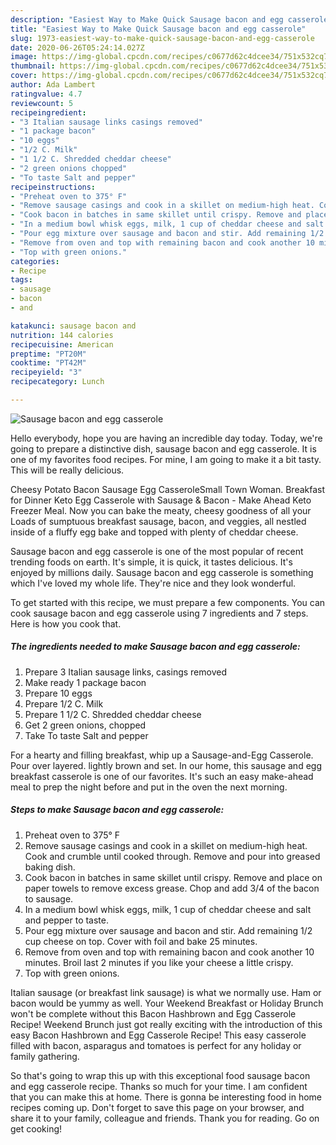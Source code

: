 ```yaml
---
description: "Easiest Way to Make Quick Sausage bacon and egg casserole"
title: "Easiest Way to Make Quick Sausage bacon and egg casserole"
slug: 1973-easiest-way-to-make-quick-sausage-bacon-and-egg-casserole
date: 2020-06-26T05:24:14.027Z
image: https://img-global.cpcdn.com/recipes/c0677d62c4dcee34/751x532cq70/sausage-bacon-and-egg-casserole-recipe-main-photo.jpg
thumbnail: https://img-global.cpcdn.com/recipes/c0677d62c4dcee34/751x532cq70/sausage-bacon-and-egg-casserole-recipe-main-photo.jpg
cover: https://img-global.cpcdn.com/recipes/c0677d62c4dcee34/751x532cq70/sausage-bacon-and-egg-casserole-recipe-main-photo.jpg
author: Ada Lambert
ratingvalue: 4.7
reviewcount: 5
recipeingredient:
- "3 Italian sausage links casings removed"
- "1 package bacon"
- "10 eggs"
- "1/2 C. Milk"
- "1 1/2 C. Shredded cheddar cheese"
- "2 green onions chopped"
- "To taste Salt and pepper"
recipeinstructions:
- "Preheat oven to 375° F"
- "Remove sausage casings and cook in a skillet on medium-high heat. Cook and crumble until cooked through. Remove and pour into greased baking dish."
- "Cook bacon in batches in same skillet until crispy. Remove and place on paper towels to remove excess grease. Chop and add 3/4 of the bacon to sausage."
- "In a medium bowl whisk eggs, milk, 1 cup of cheddar cheese and salt and pepper to taste."
- "Pour egg mixture over sausage and bacon and stir. Add remaining 1/2 cup cheese on top. Cover with foil and bake 25 minutes."
- "Remove from oven and top with remaining bacon and cook another 10 minutes. Broil last 2 minutes if you like your cheese a little crispy."
- "Top with green onions."
categories:
- Recipe
tags:
- sausage
- bacon
- and

katakunci: sausage bacon and 
nutrition: 144 calories
recipecuisine: American
preptime: "PT20M"
cooktime: "PT42M"
recipeyield: "3"
recipecategory: Lunch

---
```



![Sausage bacon and egg casserole](https://img-global.cpcdn.com/recipes/c0677d62c4dcee34/751x532cq70/sausage-bacon-and-egg-casserole-recipe-main-photo.jpg)

Hello everybody, hope you are having an incredible day today. Today, we're going to prepare a distinctive dish, sausage bacon and egg casserole. It is one of my favorites food recipes. For mine, I am going to make it a bit tasty. This will be really delicious.

Cheesy Potato Bacon Sausage Egg CasseroleSmall Town Woman. Breakfast for Dinner Keto Egg Casserole with Sausage &amp; Bacon - Make Ahead Keto Freezer Meal. Now you can bake the meaty, cheesy goodness of all your Loads of sumptuous breakfast sausage, bacon, and veggies, all nestled inside of a fluffy egg bake and topped with plenty of cheddar cheese.

Sausage bacon and egg casserole is one of the most popular of recent trending foods on earth. It's simple, it is quick, it tastes delicious. It's enjoyed by millions daily. Sausage bacon and egg casserole is something which I've loved my whole life. They're nice and they look wonderful.


To get started with this recipe, we must prepare a few components. You can cook sausage bacon and egg casserole using 7 ingredients and 7 steps. Here is how you cook that.

<!--inarticleads1-->

##### The ingredients needed to make Sausage bacon and egg casserole:

1. Prepare 3 Italian sausage links, casings removed
1. Make ready 1 package bacon
1. Prepare 10 eggs
1. Prepare 1/2 C. Milk
1. Prepare 1 1/2 C. Shredded cheddar cheese
1. Get 2 green onions, chopped
1. Take To taste Salt and pepper


For a hearty and filling breakfast, whip up a Sausage-and-Egg Casserole. Pour over layered. lightly brown and set. In our home, this sausage and egg breakfast casserole is one of our favorites. It&#39;s such an easy make-ahead meal to prep the night before and put in the oven the next morning. 

<!--inarticleads2-->

##### Steps to make Sausage bacon and egg casserole:

1. Preheat oven to 375° F
1. Remove sausage casings and cook in a skillet on medium-high heat. Cook and crumble until cooked through. Remove and pour into greased baking dish.
1. Cook bacon in batches in same skillet until crispy. Remove and place on paper towels to remove excess grease. Chop and add 3/4 of the bacon to sausage.
1. In a medium bowl whisk eggs, milk, 1 cup of cheddar cheese and salt and pepper to taste.
1. Pour egg mixture over sausage and bacon and stir. Add remaining 1/2 cup cheese on top. Cover with foil and bake 25 minutes.
1. Remove from oven and top with remaining bacon and cook another 10 minutes. Broil last 2 minutes if you like your cheese a little crispy.
1. Top with green onions.


Italian sausage (or breakfast link sausage) is what we normally use. Ham or bacon would be yummy as well. Your Weekend Breakfast or Holiday Brunch won&#39;t be complete without this Bacon Hashbrown and Egg Casserole Recipe! Weekend Brunch just got really exciting with the introduction of this easy Bacon Hashbrown and Egg Casserole Recipe! This easy casserole filled with bacon, asparagus and tomatoes is perfect for any holiday or family gathering. 

So that's going to wrap this up with this exceptional food sausage bacon and egg casserole recipe. Thanks so much for your time. I am confident that you can make this at home. There is gonna be interesting food in home recipes coming up. Don't forget to save this page on your browser, and share it to your family, colleague and friends. Thank you for reading. Go on get cooking!
